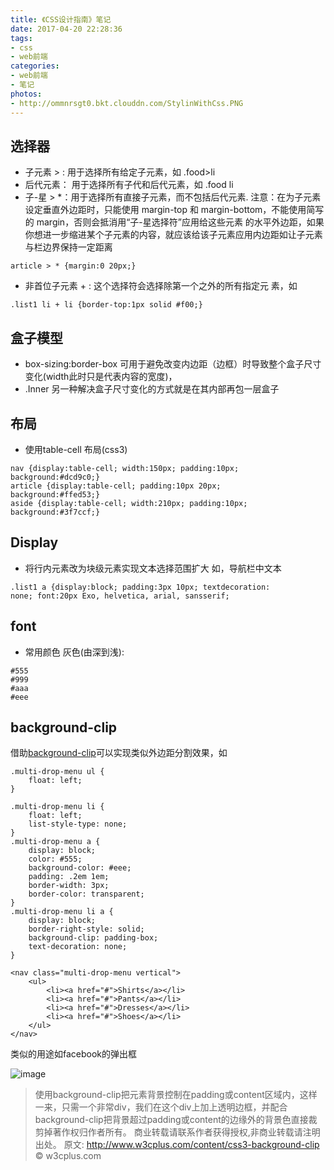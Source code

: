 ```yaml
---
title: 《CSS设计指南》笔记
date: 2017-04-20 22:28:36
tags: 
- css
- web前端
categories:
- web前端
- 笔记
photos:
- http://ommnrsgt0.bkt.clouddn.com/StylinWithCss.PNG
---
```

## 选择器
- 子元素 > :  用于选择所有给定子元素，如 .food>li
- 后代元素： 用于选择所有子代和后代元素，如 .food li
- 子-星 > *：用于选择所有直接子元素，而不包括后代元素. 注意：在为子元素设定垂直外边距时，只能使用 margin-top 和 margin-bottom，不能使用简写的 margin，否则会抵消用“子-星选择符”应用给这些元素 的水平外边距，如果你想进一步缩进某个子元素的内容，就应该给该子元素应用内边距如让子元素与栏边界保持一定距离
```
article > * {margin:0 20px;}
```
- 非首位子元素 + : 这个选择符会选择除第一个之外的所有指定元 素，如
```
.list1 li + li {border-top:1px solid #f00;} 
```

## 盒子模型
- box-sizing:border-box 可用于避免改变内边距（边框）时导致整个盒子尺寸变化(width此时只是代表内容的宽度)，
- .Inner 另一种解决盒子尺寸变化的方式就是在其内部再包一层盒子

## 布局
- 使用table-cell 布局(css3)
```
nav {display:table-cell; width:150px; padding:10px;      background:#dcd9c0;} 
article {display:table-cell; padding:10px 20px;      background:#ffed53;} 
aside {display:table-cell; width:210px; padding:10px;      background:#3f7ccf;} 
```

## Display
- 将行内元素改为块级元素实现文本选择范围扩大
如，导航栏中文本
```
.list1 a {display:block; padding:3px 10px; textdecoration:           none; font:20px Exo, helvetica, arial, sansserif; 
```

## font
- 常用颜色
灰色(由深到浅):
```
#555
#999
#aaa
#eee
```

## background-clip
借助[background-clip](https://developer.mozilla.org/en-US/docs/Web/CSS/background-clip/)可以实现类似外边距分割效果，如
```
.multi-drop-menu ul {
    float: left;
}

.multi-drop-menu li {
    float: left;
    list-style-type: none;
}
.multi-drop-menu a {
    display: block;
    color: #555;
    background-color: #eee;
    padding: .2em 1em;
    border-width: 3px;
    border-color: transparent;
}
.multi-drop-menu li a {
    display: block;
    border-right-style: solid;
    background-clip: padding-box;
    text-decoration: none;
}

<nav class="multi-drop-menu vertical">
	<ul>
        <li><a href="#">Shirts</a></li>
        <li><a href="#">Pants</a></li>
        <li><a href="#">Dresses</a></li>
        <li><a href="#">Shoes</a></li>
    </ul>
</nav>
```
类似的用途如facebook的弹出框

![image](http://www.w3cplus.com/sites/default/files/facebook-effects.jpg)
> 使用background-clip把元素背景控制在padding或content区域内，这样一来，只需一个非常div，我们在这个div上加上透明边框，并配合background-clip把背景超过padding或content的边缘外的背景色直接裁剪掉著作权归作者所有。
商业转载请联系作者获得授权,非商业转载请注明出处。
原文: http://www.w3cplus.com/content/css3-background-clip © w3cplus.com
